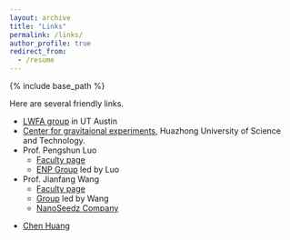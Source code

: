 ```yaml
---
layout: archive
title: "Links"
permalink: /links/
author_profile: true
redirect_from:
  - /resume
---
```


{% include base_path %}


Here are several friendly links.  <!--（加两个空格再换行，下同） -->
* [LWFA group](https://sites.utexas.edu/downer-lab/) in UT Austin  
* [Center for gravitaional experiments](http://ggg.hust.edu.cn), Huazhong University of Science and Technology.  
* Prof. Pengshun Luo  
  * [Faculty page](http://faculty.hust.edu.cn/luopengshun/en/index/1380185/list/index.htm)  
  * [ENP Group](http://ggg.hust.edu.cn/yljcwl/xwlxyjy/xzcheng_yuan.htm) led by Luo  
* Prof. Jianfang Wang  
  * [Faculty page](https://www.phy.cuhk.edu.hk/people/teaching/jfwang.html)  
  * [Group](http://jfwang.nanoseedz.com/) led by Wang  
  * [NanoSeedz Company](http://nanoseedz.com/)  
<!--* [Prof. Joshua Winn](https://web.astro.princeton.edu/people/joshua-winn)  -->  
* [Chen Huang](https://physchen.com/)  
<!--* [Li Liu](https://liuli9412.github.io/)--> 
<!--* [Zongqi Shen](https://physshen.com/) --> 
<!--* [Jiaqi Cai](https://physcai.com/)  -->
